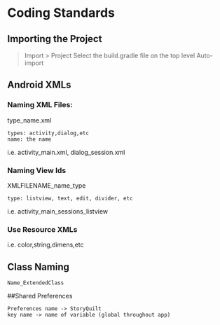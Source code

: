 # Coding Standards
## Importing the Project
> Import > Project
> Select the build.gradle file on the top level
> Auto-import

## Android XMLs
### Naming XML Files:
type_name.xml
```
types: activity,dialog,etc 
name: the name
```
i.e. activity\_main.xml, dialog\_session.xml

### Naming View Ids
XMLFILENAME\_name\_type

```
type: listview, text, edit, divider, etc
```

i.e. activity_main_sessions_listview

### Use Resource XMLs
i.e. color,string,dimens,etc

## Class Naming
```
Name_ExtendedClass
```

##Shared Preferences

```
Preferences name -> StoryQuilt 
key name -> name of variable (global throughout app)
```
